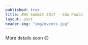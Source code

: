```yaml
---
published: true
title: AWS Summit 2017 - São Paulo
layout: post
header-img: "img/events.jpg"
---
```


More details soon 🙃
